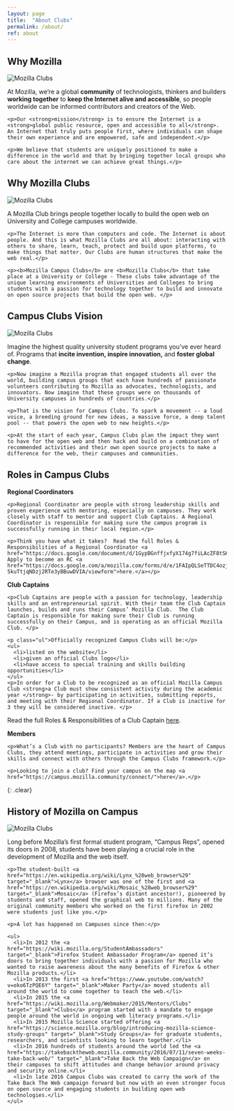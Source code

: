 ```yaml
---
layout: page
title:  "About Clubs"
permalink: /about/
ref: about
---
```


## Why Mozilla

<div class="row">
  <div class="col-md-3">
    <img src="/static/img/photo_clubs1.jpg" alt="Mozilla Clubs" class="img-responsive">
  </div>

  <div class="col-md-9">
    <p>At Mozilla, we’re a global <strong>community</strong> of technologists, thinkers and builders <strong>working together</strong> to <strong>keep the Internet alive and accessible</strong>, so people worldwide can be informed contributors and creators of the Web.</p>

    <p>Our <strong>mission</strong> is to ensure the Internet is a <strong>global public resource, open and accessible to all</strong>. An Internet that truly puts people first, where individuals can shape their own experience and are empowered, safe and independent.</p>

    <p>We believe that students are uniquely positioned to make a difference in the world and that by bringing together local groups who care about the internet we can achieve great things.</p>
  </div>
</div>

## Why Mozilla Clubs

<div class="row">
  <div class="col-md-3">
    <img src="/static/img/photo_clubs2.jpg" alt="Mozilla Clubs" class="img-responsive">
  </div>

  <div class="col-md-9">
    <p>A Mozilla Club brings people together locally to build the open web on University and College campuses worldwide.</p>

    <p>The Internet is more than computers and code. The Internet is about people. And this is what Mozilla Clubs are all about: interacting with others to share, learn, teach, protect and build upon platforms, to make things that matter. Our Clubs are human structures that make the web real.</p>

    <p><b>Mozilla Campus Clubs</b> are <b>Mozilla Clubs</b> that take place at a University or College - These clubs take advantage of the unique learning environments of Universities and Colleges to bring students with a passion for technology together to build and innovate on open source projects that build the open web. </p>
  </div>
</div>

## Campus Clubs Vision

<div class="row">
  <div class="col-md-3">
    <img src="/static/img/photo_clubs3.jpg" alt="Mozilla Clubs" class="img-responsive">
  </div>

  <div class="col-md-9">
    <p>Imagine the highest quality university student programs you’ve ever heard of. Programs that <strong>incite invention, inspire innovation,</strong> and <strong>foster global change</strong>.</p>

    <p>Now imagine a Mozilla program that engaged students all over the world, building campus groups that each have hundreds of passionate volunteers contributing to Mozilla as advocates, technologists, and innovators. Now imagine that these groups were on thousands of University campuses in hundreds of countries.</p>

    <p>That is the vision for Campus Clubs. To spark a movement -- a loud voice, a breeding ground for new ideas, a massive force, a deep talent pool -- that powers the open web to new heights.</p>

    <p>At the start of each year, Campus Clubs plan the impact they want to have for the open web and then hack and build on a combination of recommended activities and their own open source projects to make a difference for the web, their campuses and communities.
</p>
  </div>
</div>

## Roles in Campus Clubs

<div class="row activities-table">
  <div class="col-md-4">
    <p><b>Regional Coordinators</b></p>

    <p>Regional Coordinator are people with strong leadership skills and proven experience with mentoring, especially on campuses. They work closely with staff to mentor and support Club Captains. A Regional Coordinator is responsible for making sure the campus program is successfully running in their local region.</p>

    <p>Think you have what it takes?  Read the full Roles & Responsibilities of a Regional Coordinator <a href="https://docs.google.com/document/d/1GypBGnffjxfyX174g7fiLAcZF8tSKC5Xo7Qd4gpC5yM/pub">here</a>. Apply to become an RC <a href="https://docs.google.com/a/mozilla.com/forms/d/e/1FAIpQLSeTTDC4ozjGXIOW1sbXqsxw-5kuTtjqNDzj2RTe3yBBuwDVIA/viewform">here.</a></p>
  </div>

  <div class="col-md-4">
    <p><b>Club Captains</b></p>

    <p>Club Captains are people with a passion for technology, leadership skills and an entrepreneurial spirit. With their team the Club Captain launches, builds and runs their Campus’ Mozilla Club.  The Club Captain is responsible for making sure their Club is running successfully on their Campus, and is operating as an official Mozilla Club. </p>

    <p class="ul">Officially recognized Campus Clubs will be:</p>
    <ul>
      <li>listed on the website</li>
      <li>given an official Clubs logo</li>
      <li>have access to special training and skills building opportunities</li>
    </ul>
    <p>In order for a Club to be recognized as an official Mozilla Campus Club <strong>a Club must show consistent activity during the academic year </strong>- by participating in activities, submitting reports, and meeting with their Regional Coordinator. If a Club is inactive for 3 they will be considered inactive. </p>
   <p>
Read the full Roles & Responsibilities of a Club Captain <a href="https://docs.google.com/document/d/1JE6966a8yc0CBh3Xa9Ce7McKZkxkHvdZg01o5mxUORU/pub">here</a>.</p>
  </div>

  <div class="col-md-4">
    <p><b>Members</b></p>

    <p>What’s a Club with no participants? Members are the heart of Campus Clubs, they attend meetings, participate in activities and grow their skills and connect with others through the Campus Clubs framework.</p>

    <p>Looking to join a club? Find your campus on the map <a href="https://campus.mozilla.community/connect/">here</a>.</p>
  </div>
</div>

{: .clear}
&nbsp;


## History of Mozilla on Campus

<div class="row">
  <div class="col-md-3">
    <img src="/static/img/photo_clubs4.jpg" alt="Mozilla Clubs" class="img-responsive">
  </div>

  <div class="col-md-9">
    <p>Long before Mozilla’s first formal student program, “Campus Reps”, opened its doors in 2008,  students have been playing a crucial role in the development of Mozilla and the web itself.</p>

    <p>The student-built <a href="https://en.wikipedia.org/wiki/Lynx_%28web_browser%29" target="_blank">Lynx</a> browser was one of the first and <a href="https://en.wikipedia.org/wiki/Mosaic_%28web_browser%29" target="_blank">Mosaic</a> (Firefox’s distant ancestor!), pioneered by students and staff, opened the graphical web to millions. Many of the original community members who worked on the first firefox in 2002 were students just like you.</p>

    <p>A lot has happened on Campuses since then:</p>

    <ul>
      <li>In 2012 the <a href="https://wiki.mozilla.org/StudentAmbassadors" target="_blank">Firefox Student Ambassador Program</a> opened it’s doors to bring together individuals with a passion for Mozilla who wanted to raise awareness about the many benefits of Firefox & other Mozilla products.</li>
      <li>In 2013 the first <a href="https://www.youtube.com/watch?v=oko6TzPQE6Y" target="_blank">Maker Party</a> moved students all around the world to come together to teach the web.</li>
      <li>In 2015 the <a href="https://wiki.mozilla.org/Webmaker/2015/Mentors/Clubs" target="_blank">Clubs</a> program started with a mandate to engage people around the world in ongoing web literacy programs.</li>
      <li>In 2015 Mozilla Science started offering <a href="https://science.mozilla.org/blog/introducing-mozilla-science-study-groups" target="_blank">Study Groups</a> for graduate students, researchers, and scientists looking to learn together.</li>
      <li>In 2016 hundreds of students around the world led the <a href="https://takebacktheweb.mozilla.community/2016/07/11/seven-weeks-take-back-web/" target="_blank">Take Back the Web Campaign</a> on their campuses to shift attitudes and change behavior around privacy and security online.</li>
      <li>In late 2016 Campus Clubs was created to carry the work of the Take Back The Web campaign forward but now with an even stronger focus on open source and engaging students in building open web technologies.</li>
    </ul>
  </div>
</div>
